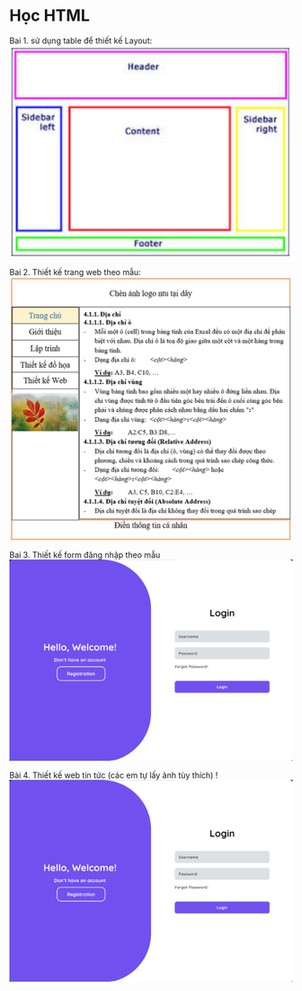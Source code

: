 # Học HTML
Bai 1. sử dụng table để thiết kế Layout:
![alt text](image.png)

Bai 2. Thiết kế trang web theo mẫu:
![alt text](image-2.png)

Bai 3. Thiết kế form đăng nhập theo mẫu
![alt text](image-3.png)

Bài 4. Thiết kế web tin tức (các em tự lấy ảnh tùy thích)
!![alt text](image-4.png)
